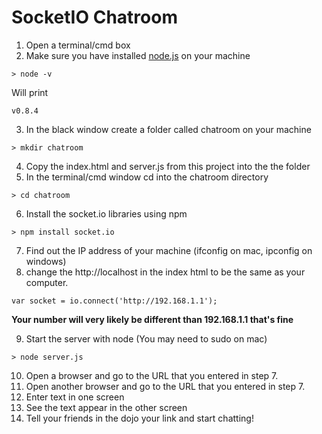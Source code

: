 # SocketIO Chatroom

1. Open a terminal/cmd box
2. Make sure you have installed [node.js](http://www.nodejs.org/#download) on your machine
```
> node -v
```
Will print 
```
v0.8.4
```
3. In the black window create a folder called chatroom on your machine
```
> mkdir chatroom
```
4. Copy the index.html and server.js from this project into the the folder
5. In the terminal/cmd window cd into the chatroom directory
```
> cd chatroom
```
6. Install the socket.io libraries using npm
```
> npm install socket.io
```
7. Find out the IP address of your machine (ifconfig on mac, ipconfig on windows)
8. change the http://localhost in the index html to be the same as your computer.
```
var socket = io.connect('http://192.168.1.1');
```
**Your number will very likely be different than 192.168.1.1 that's fine**

9. Start the server with node (You may need to sudo on mac)
```
> node server.js
```
10. Open a browser and go to the URL that you entered in step 7.
11. Open another browser and go to the URL that you entered in step 7.
12. Enter text in one screen
13. See the text appear in the other screen
14. Tell your friends in the dojo your link and start chatting! 

